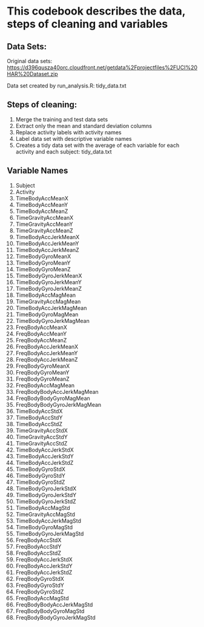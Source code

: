 
# This codebook describes the data, steps of cleaning and variables

## Data Sets:

Original data sets: https://d396qusza40orc.cloudfront.net/getdata%2Fprojectfiles%2FUCI%20HAR%20Dataset.zip 

Data set created by run_analysis.R: tidy_data.txt


## Steps of cleaning:

1. Merge the training and test data sets 
3. Extract only the mean and standard deviation columns
3. Replace activity labels with activity names
3. Label data set with descriptive variable names
3. Creates a tidy data set with the average of each variable for each activity and each subject: tidy_data.txt


## Variable Names

1. Subject 
2. Activity 
3. TimeBodyAccMeanX
4. TimeBodyAccMeanY
2. TimeBodyAccMeanZ
3. TimeGravityAccMeanX
3. TimeGravityAccMeanY
3. TimeGravityAccMeanZ
3. TimeBodyAccJerkMeanX
3. TimeBodyAccJerkMeanY
3. TimeBodyAccJerkMeanZ
3. TimeBodyGyroMeanX 
3. TimeBodyGyroMeanY 
3. TimeBodyGyroMeanZ
3. TimeBodyGyroJerkMeanX
3. TimeBodyGyroJerkMeanY
3. TimeBodyGyroJerkMeanZ
3. TimeBodyAccMagMean 
3. TimeGravityAccMagMean
3. TimeBodyAccJerkMagMean
3. TimeBodyGyroMagMean
3. TimeBodyGyroJerkMagMean
3. FreqBodyAccMeanX 
3. FreqBodyAccMeanY
3. FreqBodyAccMeanZ
3. FreqBodyAccJerkMeanX
3. FreqBodyAccJerkMeanY
3. FreqBodyAccJerkMeanZ
3. FreqBodyGyroMeanX
3. FreqBodyGyroMeanY
3. FreqBodyGyroMeanZ
3. FreqBodyAccMagMean 
3. FreqBodyBodyAccJerkMagMean
3. FreqBodyBodyGyroMagMean
3. FreqBodyBodyGyroJerkMagMean 
3. TimeBodyAccStdX 
3. TimeBodyAccStdY 
3. TimeBodyAccStdZ
3. TimeGravityAccStdX
3. TimeGravityAccStdY
3. TimeGravityAccStdZ
3. TimeBodyAccJerkStdX 
3. TimeBodyAccJerkStdY 
3. TimeBodyAccJerkStdZ 
3. TimeBodyGyroStdX 
3. TimeBodyGyroStdY 
3. TimeBodyGyroStdZ 
3. TimeBodyGyroJerkStdX
3. TimeBodyGyroJerkStdY 
3. TimeBodyGyroJerkStdZ 
3. TimeBodyAccMagStd
3. TimeGravityAccMagStd 
3. TimeBodyAccJerkMagStd 
3. TimeBodyGyroMagStd
3. TimeBodyGyroJerkMagStd 
3. FreqBodyAccStdX
3. FreqBodyAccStdY 
3. FreqBodyAccStdZ 
3. FreqBodyAccJerkStdX
3. FreqBodyAccJerkStdY
3. FreqBodyAccJerkStdZ
3. FreqBodyGyroStdX 
3. FreqBodyGyroStdY
3. FreqBodyGyroStdZ 
3. FreqBodyAccMagStd
3. FreqBodyBodyAccJerkMagStd 
3. FreqBodyBodyGyroMagStd 
3. FreqBodyBodyGyroJerkMagStd

